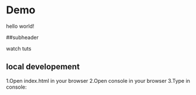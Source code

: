 # Demo

hello world!

##subheader 

watch tuts

## local developement

1.Open index.html in your browser
2.Open console in your browser
3.Type in console:
